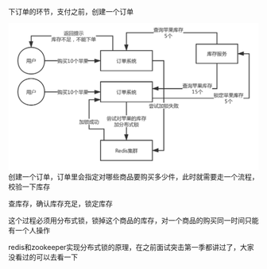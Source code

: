 
下订单的环节，支付之前，创建一个订单

![distributed-lock](./images/distributed-lock.png)
创建一个订单，订单里会指定对哪些商品要购买多少件，此时就需要走一个流程，校验一下库存

查库存，确认库存充足，锁定库存

这个过程必须用分布式锁，锁掉这个商品的库存，对一个商品的购买同一时间只能有一个人操作

redis和zookeeper实现分布式锁的原理，在之前面试突击第一季都讲过了，大家没看过的可以去看一下
